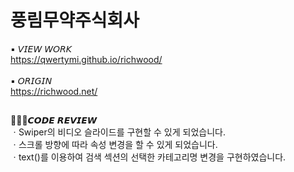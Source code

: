 # 풍림무약주식회사
▪ 𝘝𝘐𝘌𝘞 𝘞𝘖𝘙𝘒<br>
https://qwertymi.github.io/richwood/<br>
<br>
▪ 𝘖𝘙𝘐𝘎𝘐𝘕<br>
https://richwood.net/<br>

##

👩🏻‍💻𝘾𝙊𝘿𝙀 𝙍𝙀𝙑𝙄𝙀𝙒<br>
ㆍSwiper의 비디오 슬라이드를 구현할 수 있게 되었습니다.<br>
ㆍ스크롤 방향에 따라 속성 변경을 할 수 있게 되었습니다.<br>
ㆍtext()를 이용하여 검색 섹션의 선택한 카테고리명 변경을 구현하였습니다.
